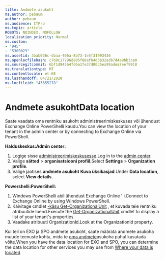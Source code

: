 ```yaml
---
title: Andmete asukoht
ms.author: pebaum
author: pebaum
ms.audience: ITPro
ms.topic: article
ROBOTS: NOINDEX, NOFOLLOW
localization_priority: Normal
ms.custom:
- "945"
- "5300023"
ms.assetid: 3bab036c-dbaa-406a-8b73-1e5f31993436
ms.openlocfilehash: c769c17796d805f88afb4d5b32adb7d4a9bb3ce0
ms.sourcegitcommit: 6bf1d945b4fd6a1fe37d00c5ea99adea7eef9910
ms.translationtype: MT
ms.contentlocale: et-EE
ms.lasthandoff: 04/21/2020
ms.locfileid: "43655278"
---
```

# <a name="data-location"></a><span data-ttu-id="e60fe-102">Andmete asukoht</span><span class="sxs-lookup"><span data-stu-id="e60fe-102">Data location</span></span>

<span data-ttu-id="e60fe-103">Saate vaadata oma rentniku asukoht administreerimiskeskuses või ühendust Exchange Online PowerShelli kaudu.</span><span class="sxs-lookup"><span data-stu-id="e60fe-103">You can view the location of your tenant in the admin center or by connecting to Exchange Online via PowerShell.</span></span>


<span data-ttu-id="e60fe-104">**Halduskeskus:**</span><span class="sxs-lookup"><span data-stu-id="e60fe-104">**Admin center:**</span></span>
1. <span data-ttu-id="e60fe-105">Logige sisse [administreerimiskeskusesse](https://admin.microsoft.com/Adminportal/Home).</span><span class="sxs-lookup"><span data-stu-id="e60fe-105">Log in to the [admin center](https://admin.microsoft.com/Adminportal/Home).</span></span>
2. <span data-ttu-id="e60fe-106">Valige **sätted** > **organisatsiooni profiil**.</span><span class="sxs-lookup"><span data-stu-id="e60fe-106">Select **Settings** > **Organization profile**.</span></span>
3. <span data-ttu-id="e60fe-107">Valige jaotises **andmete asukoht** **Kuva üksikasjad**.</span><span class="sxs-lookup"><span data-stu-id="e60fe-107">Under **Data location**, select **View details**.</span></span>


<span data-ttu-id="e60fe-108">**Powershelli:**</span><span class="sxs-lookup"><span data-stu-id="e60fe-108">**PowerShell:**</span></span>
1. <span data-ttu-id="e60fe-109">Windows PowerShelli abil ühendust Exchange Online ' i.</span><span class="sxs-lookup"><span data-stu-id="e60fe-109">Connect to Exchange Online by using Windows PowerShell.</span></span>
2. <span data-ttu-id="e60fe-110">Käivitage cmdlet [-käsu Get-OrganizationalUnit](https://docs.microsoft.com/powershell/module/exchange/active-directory/get-organizationalunit) , et kuvada teie rentniku atribuutide loend.</span><span class="sxs-lookup"><span data-stu-id="e60fe-110">Execute the [Get-OrganizationalUnit](https://docs.microsoft.com/powershell/module/exchange/active-directory/get-organizationalunit) cmdlet to display a list of your tenant's properties.</span></span> 
3. <span data-ttu-id="e60fe-111">Vaadake atribuuti OrganizationId.</span><span class="sxs-lookup"><span data-stu-id="e60fe-111">Look at the OrganizationId property.</span></span>

<span data-ttu-id="e60fe-112">Kui teil on EXO ja SPO andmete asukoht, saate määrata andmete asukoha muude teenuste kohta, mida te [oma andmete](https://products.office.com/where-is-your-data-located)asukoha puhul kasutada võite.</span><span class="sxs-lookup"><span data-stu-id="e60fe-112">When you have the data location for EXO and SPO, you can determine the data location for other services you may use from [Where your data is located](https://products.office.com/where-is-your-data-located).</span></span>